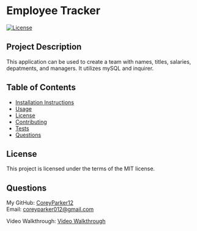# Employee Tracker  

  [![License](https://img.shields.io/badge/License-MIT-blue.svg)](https://opensource.org/licenses/MIT)

## Project Description

  This application can be used to create a team with names, titles, salaries, depatments, and managers. It utilizes mySQL and inquirer.

## Table of Contents

  * [Installation Instructions](#installation)
  * [Usage](#usage)
  * [License](#license)
  * [Contributing](#contributing)
  * [Tests](#tests)
  * [Questions](#questions)


## License

  This project is licensed under the terms of the MIT license.  

## Questions

My GitHub: [CoreyParker12](https://github.com/CoreyParker12)  
Email: coreyparker012@gmail.com

Video Walkthrough: [Video Walkthrough](https://drive.google.com/file/d/1pP1JNmq1sxNSNSQD-pqm49bes84Pkp6X/view?usp=sharing)

